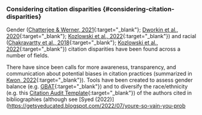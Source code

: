 ### Considering citation disparities {#considering-citation-disparities}

Gender ([Chatterjee & Werner, 2021](http://www.doi.org/10.1001/jamanetworkopen.2021.14509){:target="_blank"}; [Dworkin et al., 2020](https://doi.org/10.1038/s41593-020-0658-y){:target="_blank"}; [Kozlowski et al., 2022](https://doi.org/10.1073/pnas.2113067119){:target="_blank"}) and racial ([Chakravartty et al., 2018](https://doi.org/10.1093/joc/jqy003){:target="_blank"}; [Kozlowski et al., 2022](https://doi.org/10.1073/pnas.2113067119){:target="_blank"}) citation disparities have been found across a number of fields.

There have since been calls for more awareness, transparency, and communication about potential biases in citation practices (summarized in [Kwon, 2022](https://www.nature.com/articles/d41586-022-00793-1){:target="_blank"}). Tools have been created to assess gender balance (e.g. [GBAT](https://jlsumner.shinyapps.io/syllabustool/){:target="_blank"}) and to diversify the race/ethnicity (e.g. this [Citation Audit Template](https://docs.google.com/spreadsheets/d/1HHM6i1WDaAVzSJxgZG8UtNWP3aRcFprsdVpLZJEWxOQ/edit#gid=759055580){:target="_blank"}) of the authors cited in bibliographies (although see [Syed (2022)](https://getsyeducated.blogspot.com/2022/07/youre-so-vain-you-prob​